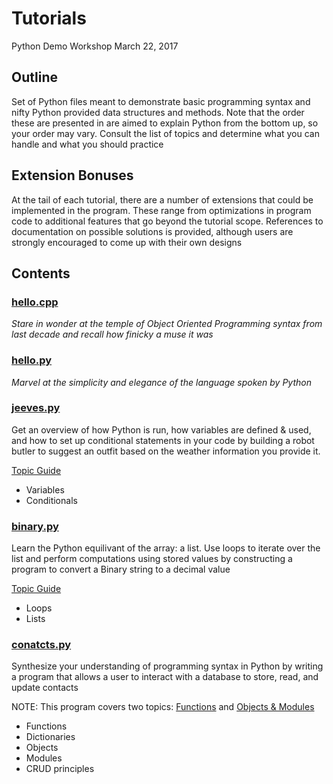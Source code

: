 # Tutorials
Python Demo Workshop March 22, 2017

## Outline
Set of Python files meant to demonstrate basic programming syntax and nifty Python provided data structures and methods. Note that the order these are presented in are aimed to explain Python from the bottom up, so your order may vary. Consult the list of topics and determine what you can handle and what you should practice

## Extension Bonuses
At the tail of each tutorial, there are a number of extensions that could be implemented in the program. These range from optimizations in program code to additional features that go beyond the tutorial scope. References to documentation on possible solutions is provided, although users are strongly encouraged to come up with their own designs

## Contents

### [hello.cpp](https://github.com/fordham-css/TryPy/blob/master/Tutorials/hello.cpp)
*Stare in wonder at the temple of Object Oriented Programming syntax from last decade and recall how finicky a muse it was*

### [hello.py](https://github.com/fordham-css/TryPy/blob/master/Tutorials/hello.py)
*Marvel at the simplicity and elegance of the language spoken by Python*

### [jeeves.py](https://github.com/fordham-css/TryPy/blob/master/Tutorials/jeeves.py) 
Get an overview of how Python is run, how variables are defined & used, and how to set up conditional statements in your code by building a robot butler to suggest an outfit based on the weather information you provide it.

[Topic Guide](https://github.com/fordham-css/TryPy/wiki/Programming-Concepts-1:-Variables-&-Conditionals)

- Variables
- Conditionals

### [binary.py](https://github.com/fordham-css/TryPy/blob/master/Tutorials/binary.py)
Learn the Python equilivant of the array: a list. Use loops to iterate over the list and perform computations using stored values by constructing a program to convert a Binary string to a decimal value

[Topic Guide](https://github.com/fordham-css/TryPy/wiki/Programming-Concepts-2:-List-&-Loops)

- Loops
- Lists

### [conatcts.py](https://github.com/fordham-css/TryPy/blob/master/Tutorials/contacts.py)
Synthesize your understanding of programming syntax in Python by writing a program that allows a user to interact with a database to store, read, and update contacts

NOTE: This program covers two topics: [Functions](https://github.com/fordham-css/TryPy/wiki/Programming-Concepts-3:-Functions) and [Objects & Modules](https://github.com/fordham-css/TryPy/wiki/Programming-Concepts-4:-Objects-&-Modules)

- Functions
- Dictionaries
- Objects
- Modules
- CRUD principles
